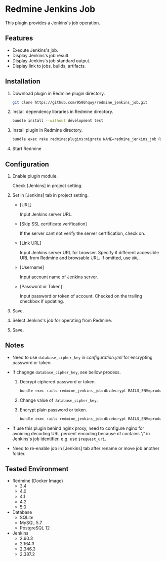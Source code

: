 # Redmine Jenkins Job

This plugin provides a Jenkins's job operation.

## Features

- Execute Jenkins's job.
- Display Jenkins's job result.
- Display Jenkins's job standard output.
- Display link to jobs, builds, artifacts.

## Installation

1. Download plugin in Redmine plugin directory.
   ```sh
   git clone https://github.com/9506hqwy/redmine_jenkins_job.git
   ```
2. Install dependency libraries in Redmine directory.
   ```sh
   bundle install --without development test
   ```
3. Install plugin in Redmine directory.
   ```sh
   bundle exec rake redmine:plugins:migrate NAME=redmine_jenkins_job RAILS_ENV=production
   ```
4. Start Redmine

## Configuration

1. Enable plugin module.

   Check [Jenkins] in project setting.

2. Set in [Jenkins] tab in project setting.

   - [URL]

     Input Jenkins server URL.

   - [Skip SSL certificate verification]

     If the server cant not verify the server certification, check on.

   - [Link URL]

     Input Jenkins server URL for browser.
     Specify if different accessible URL from Redmine and browsable URL.
     If omitted, use `URL`.

   - [Username]

     Input account name of Jenkins server.

   - [Password or Token]

     Input password or token of account.
     Checked on the trailing checkbox if updating.

3. Save.

4. Select Jenkins's job for operating from Redmine.

5. Save.

## Notes

- Need to use `database_cipher_key` in *configuration.yml* for encrypting password or token.

- If chagnge `database_cipher_key`, see bellow process.

  1. Decrypt ciphered password or token.
     ```sh
     bundle exec rails redmine_jenkins_job:db:decrypt RAILS_ENV=production
     ```

  2. Change value of `database_cipher_key`.

  3. Encrypt plain password or token.
     ```sh
     bundle exec rails redmine_jenkins_job:db:ebcrypt RAILS_ENV=production
     ```

- If use this plugin behind nginx proxy, need to configure nginx for avoiding decoding URL percent encoding
  because of contains '/' in Jenkins's job identifier. e.g. use `$request_uri`.

- Need to re-enable job in [Jenkins] tab after rename or move job another folder.

## Tested Environment

* Redmine (Docker Image)
  * 3.4
  * 4.0
  * 4.1
  * 4.2
  * 5.0
* Database
  * SQLite
  * MySQL 5.7
  * PostgreSQL 12
* Jenkins
  * 2.60.3
  * 2.164.3
  * 2.346.3
  * 2.387.2
